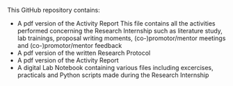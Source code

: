 This GitHub repository contains:
- A pdf version of the Activity Report
      This file contains all the activities performed concerning the Research Internship such as literature study, lab trainings, proposal writing moments, (co-)promotor/mentor meetings and (co-)promotor/mentor feedback
- A pdf version of the written Research Protocol
- A pdf version of the Activity Report
- A digital Lab Notebook containing various files including excercises, practicals and Python scripts made during the Research Internship
